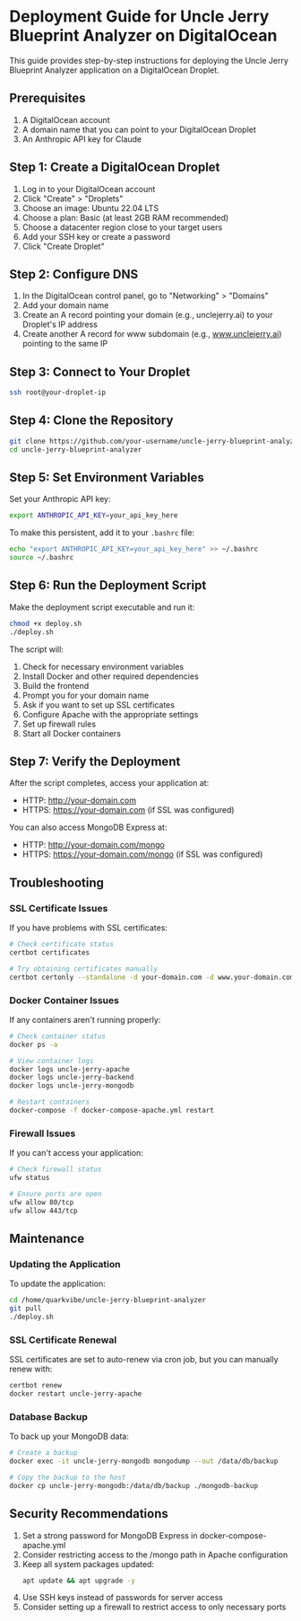 # Deployment Guide for Uncle Jerry Blueprint Analyzer on DigitalOcean

This guide provides step-by-step instructions for deploying the Uncle Jerry Blueprint Analyzer application on a DigitalOcean Droplet.

## Prerequisites

1. A DigitalOcean account
2. A domain name that you can point to your DigitalOcean Droplet
3. An Anthropic API key for Claude

## Step 1: Create a DigitalOcean Droplet

1. Log in to your DigitalOcean account
2. Click "Create" > "Droplets"
3. Choose an image: Ubuntu 22.04 LTS
4. Choose a plan: Basic (at least 2GB RAM recommended)
5. Choose a datacenter region close to your target users
6. Add your SSH key or create a password
7. Click "Create Droplet"

## Step 2: Configure DNS

1. In the DigitalOcean control panel, go to "Networking" > "Domains"
2. Add your domain name
3. Create an A record pointing your domain (e.g., unclejerry.ai) to your Droplet's IP address
4. Create another A record for www subdomain (e.g., www.unclejerry.ai) pointing to the same IP

## Step 3: Connect to Your Droplet

```bash
ssh root@your-droplet-ip
```

## Step 4: Clone the Repository

```bash
git clone https://github.com/your-username/uncle-jerry-blueprint-analyzer.git
cd uncle-jerry-blueprint-analyzer
```

## Step 5: Set Environment Variables

Set your Anthropic API key:

```bash
export ANTHROPIC_API_KEY=your_api_key_here
```

To make this persistent, add it to your `.bashrc` file:

```bash
echo "export ANTHROPIC_API_KEY=your_api_key_here" >> ~/.bashrc
source ~/.bashrc
```

## Step 6: Run the Deployment Script

Make the deployment script executable and run it:

```bash
chmod +x deploy.sh
./deploy.sh
```

The script will:
1. Check for necessary environment variables
2. Install Docker and other required dependencies
3. Build the frontend
4. Prompt you for your domain name
5. Ask if you want to set up SSL certificates
6. Configure Apache with the appropriate settings
7. Set up firewall rules
8. Start all Docker containers

## Step 7: Verify the Deployment

After the script completes, access your application at:
- HTTP: http://your-domain.com
- HTTPS: https://your-domain.com (if SSL was configured)

You can also access MongoDB Express at:
- HTTP: http://your-domain.com/mongo
- HTTPS: https://your-domain.com/mongo (if SSL was configured)

## Troubleshooting

### SSL Certificate Issues

If you have problems with SSL certificates:

```bash
# Check certificate status
certbot certificates

# Try obtaining certificates manually
certbot certonly --standalone -d your-domain.com -d www.your-domain.com
```

### Docker Container Issues

If any containers aren't running properly:

```bash
# Check container status
docker ps -a

# View container logs
docker logs uncle-jerry-apache
docker logs uncle-jerry-backend
docker logs uncle-jerry-mongodb

# Restart containers
docker-compose -f docker-compose-apache.yml restart
```

### Firewall Issues

If you can't access your application:

```bash
# Check firewall status
ufw status

# Ensure ports are open
ufw allow 80/tcp
ufw allow 443/tcp
```

## Maintenance

### Updating the Application

To update the application:

```bash
cd /home/quarkvibe/uncle-jerry-blueprint-analyzer
git pull
./deploy.sh
```

### SSL Certificate Renewal

SSL certificates are set to auto-renew via cron job, but you can manually renew with:

```bash
certbot renew
docker restart uncle-jerry-apache
```

### Database Backup

To back up your MongoDB data:

```bash
# Create a backup
docker exec -it uncle-jerry-mongodb mongodump --out /data/db/backup

# Copy the backup to the host
docker cp uncle-jerry-mongodb:/data/db/backup ./mongodb-backup
```

## Security Recommendations

1. Set a strong password for MongoDB Express in docker-compose-apache.yml
2. Consider restricting access to the /mongo path in Apache configuration
3. Keep all system packages updated:
   ```bash
   apt update && apt upgrade -y
   ```
4. Use SSH keys instead of passwords for server access
5. Consider setting up a firewall to restrict access to only necessary ports